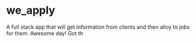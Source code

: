 # we_apply

A full stack app that will get information from clients and then alloy to jobs for them.
Awesome day!
Got th
